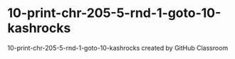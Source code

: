 # 10-print-chr-205-5-rnd-1-goto-10-kashrocks
10-print-chr-205-5-rnd-1-goto-10-kashrocks created by GitHub Classroom

